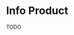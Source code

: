 # Info Product

<!--
eBook / Workbook
Guides
Webinars/Trainings
Paid Newsletter
Online Courses
-->

<!--
https://scoreapps.com/blog/en/infoproducts/
-->

TODO

<!--
https://scoreapps.com
-->
